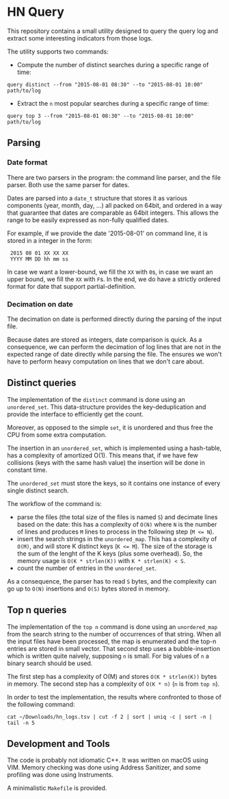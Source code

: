 # HN Query

This repository contains a small utility designed to query the query log
and extract some interesting indicators from those logs.

The utility supports two commands:

* Compute the number of distinct searches during a specific range of time:
```
query distinct --from "2015-08-01 08:30" --to "2015-08-01 10:00" path/to/log
```

* Extract the `n` most popular searches during a specific range of time:

```
query top 3 --from "2015-08-01 08:30" --to "2015-08-01 10:00" path/to/log
```

## Parsing

### Date format

There are two parsers in the program: the command line parser, and the file
parser. Both use the same parser for dates.

Dates are parsed into a `date_t` structure that stores it as various components
(year, month, day, ...) all packed on 64bit, and ordered in a way that guarantee
that dates are comparable as 64bit integers. This allows the range to be easily
expressed as non-fully qualified dates.

For example, if we provide the date '2015-08-01' on command line, it is stored
in a integer in the form:

```
 2015 08 01 XX XX XX
 YYYY MM DD hh mm ss
```

In case we want a lower-bound, we fill the `XX` with `0`s, in case we want an
upper bound, we fill the `XX` with `F`s. In the end, we do have a strictly
ordered format for date that support partial-definition.

### Decimation on date

The decimation on date is performed directly during the parsing of the input
file.

Because dates are stored as integers, date comparison is quick. As a consequence,
we can perform the decimation of log lines that are not in the expected range
of date directly while parsing the file. The ensures we won't have to perform
heavy computation on lines that we don't care about.


## Distinct queries

The implementation of the `distinct` command is done using an `unordered_set`.
This data-structure provides the key-deduplication and provide the interface
to efficiently get the count.

Moreover, as opposed to the simple `set`, it is unordered and thus free the CPU
from some extra computation.

The insertion in an `unordered_set`, which is implemented using a hash-table,
has a complexity of amortized O(1). This means that, if we have few collisions
(keys with the same hash value) the insertion will be done in constant time.

The `unordered_set` must store the keys, so it contains one instance of every
single distinct search.

The workflow of the command is:

* parse the files (the total size of the files is named `S`) and decimate lines
  based on the date: this has a complexity of `O(N)` where `N` is the number of
  lines and produces `M` lines to process in the following step (`M <= N`).
* insert the search strings in the `unordered_map`. This has a complexity of
  `O(M)`, and will store K distinct keys (`K <= M`). The size of the storage
  is the sum of the lenght of the K keys (plus some overhead). So, the
  memory usage is `O(K * strlen(K))` with `K * strlen(K) < S`.
* count the number of entries in the `unordered_set`.

As a consequence, the parser has to read `S` bytes, and the complexity can go up
to `O(N)` insertions and `O(S)` bytes stored in memory.


## Top n queries

The implementation of the `top n` command is done using an `unordered_map` from
the search string to the number of occurrences of that string. When all the
input files have been processed, the map is enumerated and the top-n entries
are stored in small vector. That second step uses a bubble-insertion which is
written quite naively, supposing `n` is small. For big values of `n` a binary
search should be used.

The first step has a complexity of O(M) and stores `O(K * strlen(K))` bytes in
memory. The second step has a complexity of `O(K * n)` (`n` is from `top n`).


In order to test the implementation, the results where confronted to those of the
following command:

```
cat ~/Downloads/hn_logs.tsv | cut -f 2 | sort | uniq -c | sort -n | tail -n 5
```

## Development and Tools

The code is probably not idiomatic C++. It was written on macOS using VIM.
Memory checking was done using Address Sanitizer, and some profiling was
done using Instruments.

A minimalistic `Makefile` is provided.
